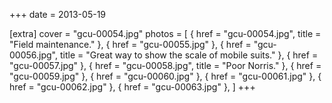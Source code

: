 +++
date = 2013-05-19

[extra]
cover = "gcu-00054.jpg"
photos = [
{ href = "gcu-00054.jpg", title = "Field maintenance." },
{ href = "gcu-00055.jpg" },
{ href = "gcu-00056.jpg", title = "Great way to show the scale of mobile suits." },
{ href = "gcu-00057.jpg" },
{ href = "gcu-00058.jpg", title = "Poor Norris." },
{ href = "gcu-00059.jpg" },
{ href = "gcu-00060.jpg" },
{ href = "gcu-00061.jpg" },
{ href = "gcu-00062.jpg" },
{ href = "gcu-00063.jpg" },
]
+++